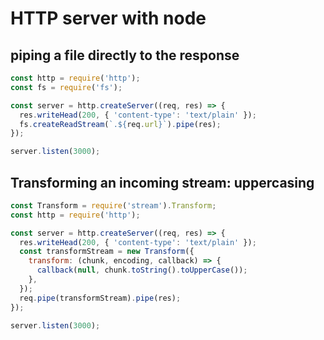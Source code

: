 # HTTP server with node

## piping a file directly to the response

```js
const http = require('http');
const fs = require('fs');

const server = http.createServer((req, res) => {
  res.writeHead(200, { 'content-type': 'text/plain' });
  fs.createReadStream(`.${req.url}`).pipe(res);
});

server.listen(3000);
```

## Transforming an incoming stream: uppercasing

```js
const Transform = require('stream').Transform;
const http = require('http');

const server = http.createServer((req, res) => {
  res.writeHead(200, { 'content-type': 'text/plain' });
  const transformStream = new Transform({
    transform: (chunk, encoding, callback) => {
      callback(null, chunk.toString().toUpperCase());
    },
  });
  req.pipe(transformStream).pipe(res);
});

server.listen(3000);
```
